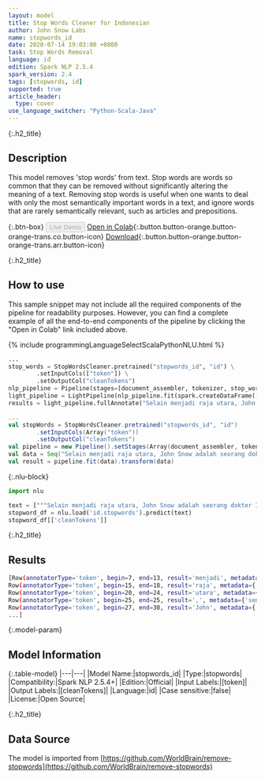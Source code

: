 ```yaml
---
layout: model
title: Stop Words Cleaner for Indonesian
author: John Snow Labs
name: stopwords_id
date: 2020-07-14 19:03:00 +0800
task: Stop Words Removal
language: id
edition: Spark NLP 2.5.4
spark_version: 2.4
tags: [stopwords, id]
supported: true
article_header:
  type: cover
use_language_switcher: "Python-Scala-Java"
---
```


{:.h2_title}
## Description
This model removes 'stop words' from text. Stop words are words so common that they can be removed without significantly altering the meaning of a text. Removing stop words is useful when one wants to deal with only the most semantically important words in a text, and ignore words that are rarely semantically relevant, such as articles and prepositions.

{:.btn-box}
<button class="button button-orange" disabled>Live Demo</button>
[Open in Colab](https://colab.research.google.com/github/JohnSnowLabs/spark-nlp-workshop/blob/b2eb08610dd49d5b15077cc499a94b4ec1e8b861/jupyter/annotation/english/stop-words/StopWordsCleaner.ipynb){:.button.button-orange.button-orange-trans.co.button-icon}
[Download](https://s3.amazonaws.com/auxdata.johnsnowlabs.com/public/models/stopwords_id_id_2.5.4_2.4_1594742441630.zip){:.button.button-orange.button-orange-trans.arr.button-icon}

{:.h2_title}
## How to use

This sample snippet may not include all the required components of the pipeline for readability purposes. However, you can find a complete example of all the end-to-end components of the pipeline by clicking the "Open in Colab" link included above.


<div class="tabs-box" markdown="1">

{% include programmingLanguageSelectScalaPythonNLU.html %}

```python
...
stop_words = StopWordsCleaner.pretrained("stopwords_id", "id") \
        .setInputCols(["token"]) \
        .setOutputCol("cleanTokens")
nlp_pipeline = Pipeline(stages=[document_assembler, tokenizer, stop_words])
light_pipeline = LightPipeline(nlp_pipeline.fit(spark.createDataFrame([['']]).toDF("text")))
results = light_pipeline.fullAnnotate("Selain menjadi raja utara, John Snow adalah seorang dokter Inggris dan pemimpin dalam pengembangan anestesi dan kebersihan medis.")
```

```scala
...
val stopWords = StopWordsCleaner.pretrained("stopwords_id", "id")
        .setInputCols(Array("token"))
        .setOutputCol("cleanTokens")
val pipeline = new Pipeline().setStages(Array(document_assembler, tokenizer, stopWords))
val data = Seq("Selain menjadi raja utara, John Snow adalah seorang dokter Inggris dan pemimpin dalam pengembangan anestesi dan kebersihan medis.").toDF("text")
val result = pipeline.fit(data).transform(data)
```

{:.nlu-block}
```python
import nlu

text = ["""Selain menjadi raja utara, John Snow adalah seorang dokter Inggris dan pemimpin dalam pengembangan anestesi dan kebersihan medis."""]
stopword_df = nlu.load('id.stopwords').predict(text)
stopword_df[['cleanTokens']]
```

</div>

{:.h2_title}
## Results

```bash
[Row(annotatorType='token', begin=7, end=13, result='menjadi', metadata={'sentence': '0'}),
Row(annotatorType='token', begin=15, end=18, result='raja', metadata={'sentence': '0'}),
Row(annotatorType='token', begin=20, end=24, result='utara', metadata={'sentence': '0'}),
Row(annotatorType='token', begin=25, end=25, result=',', metadata={'sentence': '0'}),
Row(annotatorType='token', begin=27, end=30, result='John', metadata={'sentence': '0'}),
...]
```

{:.model-param}
## Model Information

{:.table-model}
|---|---|
|Model Name:|stopwords_id|
|Type:|stopwords|
|Compatibility:|Spark NLP 2.5.4+|
|Edition:|Official|
|Input Labels:|[token]|
|Output Labels:|[cleanTokens]|
|Language:|id|
|Case sensitive:|false|
|License:|Open Source|

{:.h2_title}
## Data Source
The model is imported from [https://github.com/WorldBrain/remove-stopwords](https://github.com/WorldBrain/remove-stopwords)